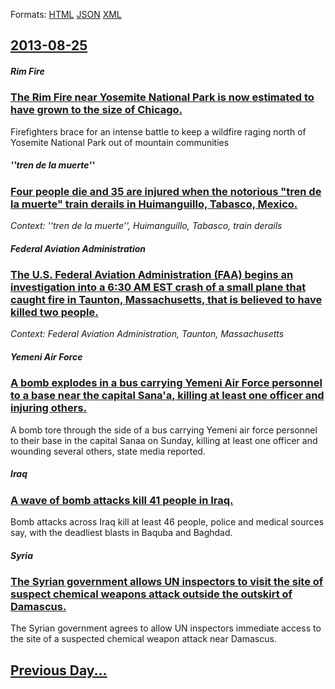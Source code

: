 
Formats: [HTML](2013/08/25/index.html)  [JSON](2013/08/25/index.json)  [XML](2013/08/25/index.xml)  

## [2013-08-25](/news/2013/08/25/index.md)

##### Rim Fire
### [The Rim Fire near Yosemite National Park is now estimated to have grown to the size of Chicago. ](/news/2013/08/25/the-rim-fire-near-yosemite-national-park-is-now-estimated-to-have-grown-to-the-size-of-chicago.md)
Firefighters brace for an intense battle to keep a wildfire raging north of Yosemite National Park out of mountain communities

##### ''tren de la muerte''
### [Four people die and 35 are injured when the notorious "tren de la muerte" train derails in Huimanguillo, Tabasco, Mexico. ](/news/2013/08/25/four-people-die-and-35-are-injured-when-the-notorious-tren-de-la-muerte-train-derails-in-huimanguillo-tabasco-mexico.md)
_Context: ''tren de la muerte'', Huimanguillo, Tabasco, train derails_

##### Federal Aviation Administration
### [The U.S. Federal Aviation Administration (FAA) begins an investigation into a 6:30 AM EST crash of a small plane that caught fire in Taunton, Massachusetts, that is believed to have killed two people. ](/news/2013/08/25/the-u-s-federal-aviation-administration-faa-begins-an-investigation-into-a-6-30-am-est-crash-of-a-small-plane-that-caught-fire-in-taunton.md)
_Context: Federal Aviation Administration, Taunton, Massachusetts_

##### Yemeni Air Force
### [A bomb explodes in a bus carrying Yemeni Air Force personnel to a base near the capital Sana'a, killing at least one officer and injuring others. ](/news/2013/08/25/a-bomb-explodes-in-a-bus-carrying-yemeni-air-force-personnel-to-a-base-near-the-capital-sana-a-killing-at-least-one-officer-and-injuring-ot.md)
A bomb tore through the side of a bus carrying Yemeni air force personnel to their base in the capital Sanaa on Sunday, killing at least one officer and wounding several others, state media reported.

##### Iraq
### [A wave of bomb attacks kill 41 people in Iraq. ](/news/2013/08/25/a-wave-of-bomb-attacks-kill-41-people-in-iraq.md)
Bomb attacks across Iraq kill at least 46 people, police and medical sources say, with the deadliest blasts in Baquba and Baghdad.

##### Syria
### [The Syrian government allows UN inspectors to visit the site of suspect chemical weapons attack outside the outskirt of Damascus. ](/news/2013/08/25/the-syrian-government-allows-un-inspectors-to-visit-the-site-of-suspect-chemical-weapons-attack-outside-the-outskirt-of-damascus.md)
The Syrian government agrees to allow UN inspectors immediate access to the site of a suspected chemical weapon attack near Damascus.

## [Previous Day...](/news/2013/08/24/index.md)

